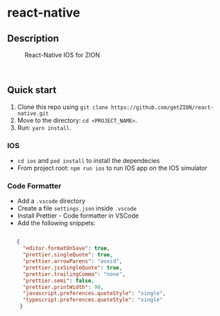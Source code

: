 # react-native

## Description

<dl>
    <dd>
        React-Native IOS for ZION
    </dd>
</dl><br />

## Quick start

1.  Clone this repo using `git clone https://github.com/getZION/react-native.git`
2.  Move to the directory: `cd <PROJECT_NAME>`.<br />
3.  Run: `yarn install`.<br />

### IOS

- `cd ios` and `pod install` to install the dependecies
- From project root: `npm run ios` to run IOS app on the IOS simulator


### Code Formatter

- Add a `.vscode` directory
- Create a file `settings.json` inside `.vscode`
- Install Prettier - Code formatter in VSCode
- Add the following snippets:  

```json

   {
     "editor.formatOnSave": true,
     "prettier.singleQuote": true,
     "prettier.arrowParens": "avoid",
     "prettier.jsxSingleQuote": true,
     "prettier.trailingComma": "none",
     "prettier.semi": false,
     "prettier.printWidth": 90,
     "javascript.preferences.quoteStyle": "single",
     "typescript.preferences.quoteStyle": "single"
    }

```